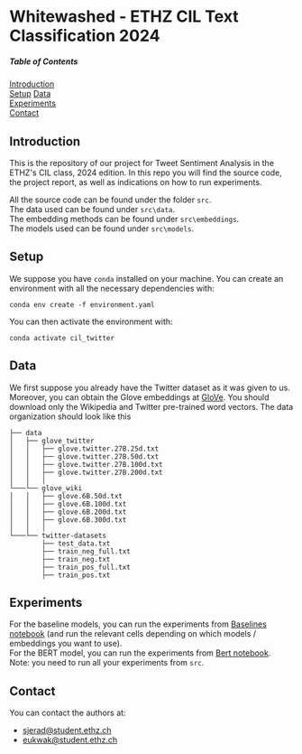 # Whitewashed - ETHZ CIL Text Classification 2024 

##### Table of Contents  
[Introduction](#Intro)  
[Setup](#Setup) 
[Data](#Data)  
[Experiments](#Experiments)  
[Contact](#Contact)  



## Introduction

This is the repository of our project for Tweet Sentiment Analysis in the ETHZ's CIL class, 2024 edition.
In this repo you will find the source code, the project report, as well as indications on how to run experiments.

All the source code can be found under the folder `src`. \
The data used can be found under `src\data`. \
The embedding methods can be found under `src\embeddings`. \
The models used can be found under `src\models`.

## Setup

We suppose you have `conda` installed on your machine.
You can create an environment with all the necessary dependencies with:
```
conda env create -f environment.yaml
```
You can then activate the environment with:
```
conda activate cil_twitter
```


## Data
We first suppose you already have the Twitter dataset as it was given to us. Moreover, you can obtain the Glove embeddings at [GloVe](https://nlp.stanford.edu/projects/glove/). You should download only the Wikipedia and Twitter pre-trained word vectors. The data organization should look like this

```console
├── data
│   ├── glove_twitter
│   │   ├── glove.twitter.27B.25d.txt
│   │   ├── glove.twitter.27B.50d.txt
│   │   ├── glove.twitter.27B.100d.txt
│   │   ├── glove.twitter.27B.200d.txt  
│   │   │   
└───└── glove_wiki
│   │   ├── glove.6B.50d.txt
│   │   ├── glove.6B.100d.txt
│   │   ├── glove.6B.200d.txt
│   │   ├── glove.6B.300d.txt
│   │   │   
└───└── twitter-datasets
        ├── test_data.txt
        ├── train_neg_full.txt
        ├── train_neg.txt
        ├── train_pos_full.txt
        ├── train_pos.txt
```


## Experiments

For the baseline models, you can run the experiments from [Baselines notebook](src/baselines_notebook.ipynb) (and run the relevant cells depending on which models / embeddings you want to use). \
For the BERT model, you can run the experiments from [Bert notebook](src/run_bert.ipynb). \
Note: you need to run all your experiments from `src`. 


## Contact
You can contact the authors at:
- sjerad@student.ethz.ch
- eukwak@student.ethz.ch

